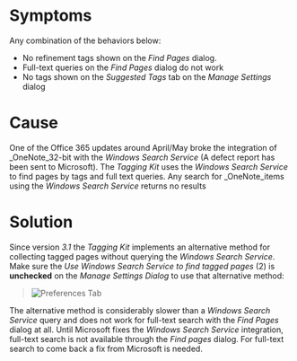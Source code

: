 # Symptoms

Any combination of the behaviors below:

* No refinement tags shown on the _Find Pages_ dialog.
* Full-text queries on the _Find Pages_ dialog do not work
* No tags shown on the _Suggested Tags_ tab on the _Manage Settings_ dialog 

# Cause

One of the Office 365 updates around April/May broke the integration of _OneNote_32-bit with the _Windows Search Service_ (A defect report has been sent to Microsoft). The _Tagging Kit_ uses the
_Windows Search Service_ to find pages by tags and full text queries. Any search for _OneNote_items using the _Windows Search Service_ returns no results

# Solution

Since version *3.1* the _Tagging Kit_ implements an alternative method for collecting tagged pages without querying the _Windows Search Service_. Make sure the _Use Windows Search Service to find tagged pages_ (2) is **unchecked** on the _Manage Settings Dialog_ to use that alternative method:

>![Preferences Tab](https://github.com/WetHat/OnenoteTaggingKit/wiki/images/PreferencesTab.png)

The alternative method is considerably slower than a _Windows Search Service_ query and does not work for full-text search with the _Find Pages_ dialog at all. Until Microsoft fixes the _Windows Search Service_ integration, full-text search is not available through the _Find pages_ dialog. For full-text search to come back a fix from Microsoft is needed.
